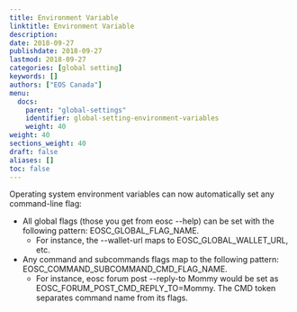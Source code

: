 ```yaml
---
title: Environment Variable
linktitle: Environment Variable
description:
date: 2018-09-27
publishdate: 2018-09-27
lastmod: 2018-09-27
categories: [global setting]
keywords: []
authors: ["EOS Canada"]
menu:
  docs:
    parent: "global-settings"
    identifier: global-setting-environment-variables
    weight: 40
weight: 40
sections_weight: 40
draft: false
aliases: []
toc: false
---
```


Operating system environment variables can now automatically set any command-line flag:
* All global flags (those you get from eosc --help) can be set with the following pattern: EOSC_GLOBAL_FLAG_NAME.
  * For instance, the --wallet-url maps to EOSC_GLOBAL_WALLET_URL, etc.
* Any command and subcommands flags map to the following pattern: EOSC_COMMAND_SUBCOMMAND_CMD_FLAG_NAME.
  * For instance, eosc forum post --reply-to Mommy would be set as EOSC_FORUM_POST_CMD_REPLY_TO=Mommy. The CMD token separates command name from its flags. 
